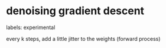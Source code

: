 # denoising gradient descent

labels: experimental

every k steps, add a little jitter to the weights (forward process)
